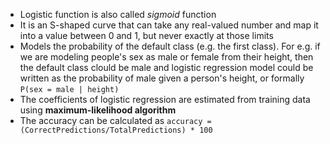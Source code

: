 - Logistic function is also called *sigmoid* function
- It is an S-shaped curve that can take any real-valued number and map it into a value between 0 and 1, but never exactly at those limits
- Models the probability of the default class (e.g. the first class). For e.g. if we are modeling people's sex as male or female from their height, then the default class clould be male and logistic regression model could be written as the probability of male given a person's height, or formally `P(sex = male | height)`
- The coefficients of logistic regression are estimated from training data using **maximum-likelihood algorithm**
- The accuracy can be calculated as `accuracy = (CorrectPredictions/TotalPredictions) * 100`
